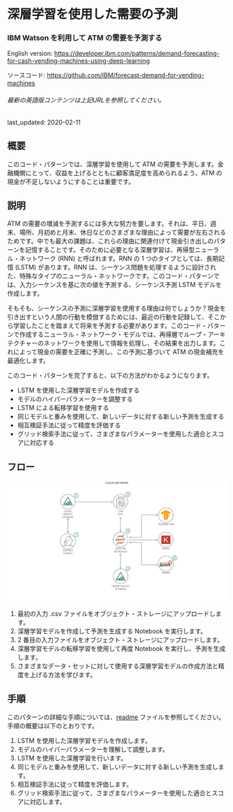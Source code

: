 # 深層学習を使用した需要の予測

### IBM Watson を利用して ATM の需要を予測する

English version: https://developer.ibm.com/patterns/demand-forecasting-for-cash-vending-machines-using-deep-learning
  
ソースコード: https://github.com/IBM/forecast-demand-for-vending-machines

###### 最新の英語版コンテンツは上記URLを参照してください。
last_updated: 2020-02-11

 
## 概要

このコード・パターンでは、深層学習を使用して ATM の需要を予測します。金融機関にとって、収益を上げるとともに顧客満足度を高められるよう、ATM の現金が不足しないようにすることは重要です。

## 説明

ATM の需要の増減を予測するには多大な努力を要します。それは、平日、週末、場所、月初めと月末、休日などのさまざまな理由によって需要が左右されるためです。中でも最大の課題は、これらの理由に関連付けて現金引き出しのパターンを記憶することです。そのために必要となる深層学習は、再帰型ニューラル・ネットワーク (RNN) と呼ばれます。RNN の 1 つのタイプとしては、長期記憶 (LSTM) があります。RNN は、シーケンス問題を処理するように設計された、特殊なタイプのニューラル・ネットワークです。このコード・パターンでは、入力シーケンスを基に次の値を予測する、シーケンス予測 LSTM モデルを作成します。

そもそも、シーケンスの予測に深層学習を使用する理由は何でしょうか？現金を引き出すという人間の行動を模倣するためには、最近の行動を記録して、そこから学習したことを踏まえて将来を予測する必要があります。このコード・パターンで作成するニューラル・ネットワーク・モデルでは、再帰層でループ・アーキテクチャーのネットワークを使用して情報を処理し、その結果を出力します。これによって現金の需要を正確に予測し、この予測に基づいて ATM の現金補充を最適化します。

このコード・パターンを完了すると、以下の方法がわかるようになります。

* LSTM を使用した深層学習モデルを作成する
* モデルのハイパーパラメーターを調整する
* LSTM による転移学習を使用する
* 同じモデルと重みを使用して、新しいデータに対する新しい予測を生成する
* 相互検証手法に従って精度を評価する
* グリッド検索手法に従って、さまざまなパラメーターを使用した適合とスコアに対応する

## フロー

![需要を予測する際のフロー図](./images/forecast-demand-vending-machines-flow.png)

1. 最初の入力 .csv ファイルをオブジェクト・ストレージにアップロードします。
1. 深層学習モデルを作成して予測を生成する Notebook を実行します。
1. 2 番目の入力ファイルをオブジェクト・ストレージにアップロードします。
1. 深層学習モデルの転移学習を使用して再度 Notebook を実行し、予測を生成します。
1. さまざまなデータ・セットに対して使用する深層学習モデルの作成方法と精度を上げる方法を学びます。

## 手順

このパターンの詳細な手順については、[readme](https://github.com/IBM/forecast-demand-for-vending-machines/blob/master/README.md) ファイルを参照してください。手順の概要は以下のとおりです。

1. LSTM を使用した深層学習モデルを作成します。
1. モデルのハイパーパラメーターを理解して調整します。
1. LSTM を使用した深層学習を行います。
1. 同じモデルと重みを使用して、新しいデータに対する新しい予測を生成します。
1. 相互検証手法に従って精度を評価します。
1. グリッド検索手法に従って、さまざまなパラメーターを使用した適合とスコアに対応します。
